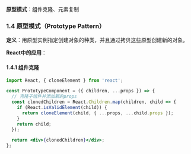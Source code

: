 
**原型模式**：组件克隆、元素复制

### 1.4 原型模式（Prototype Pattern）

**定义**：用原型实例指定创建对象的种类，并且通过拷贝这些原型创建新的对象。

**React中的应用**：

#### 1.4.1 组件克隆

```jsx
import React, { cloneElement } from 'react';

const PrototypeComponent = ({ children, ...props }) => {
  // 克隆子组件并添加新的props
  const clonedChildren = React.Children.map(children, child => {
    if (React.isValidElement(child)) {
      return cloneElement(child, { ...props, ...child.props });
    }
    return child;
  });

  return <div>{clonedChildren}</div>;
};
```
